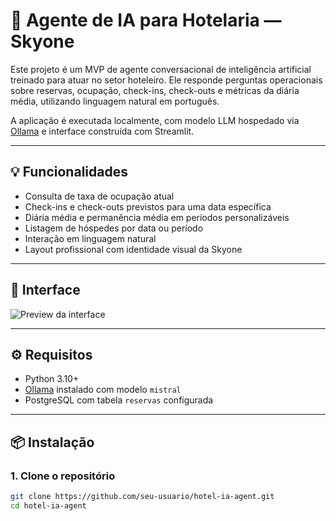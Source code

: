 # 🤖 Agente de IA para Hotelaria — Skyone

Este projeto é um MVP de agente conversacional de inteligência artificial treinado para atuar no setor hoteleiro. Ele responde perguntas operacionais sobre reservas, ocupação, check-ins, check-outs e métricas da diária média, utilizando linguagem natural em português.

A aplicação é executada localmente, com modelo LLM hospedado via [Ollama](https://ollama.com/) e interface construída com Streamlit.

---

## 💡 Funcionalidades

- Consulta de taxa de ocupação atual
- Check-ins e check-outs previstos para uma data específica
- Diária média e permanência média em períodos personalizáveis
- Listagem de hóspedes por data ou período
- Interação em linguagem natural
- Layout profissional com identidade visual da Skyone

---

## 📸 Interface

![Preview da interface](static/preview.png) <!-- opcional, coloque a imagem desejada -->

---

## ⚙️ Requisitos

- Python 3.10+
- [Ollama](https://ollama.com/) instalado com modelo `mistral`
- PostgreSQL com tabela `reservas` configurada

---

## 📦 Instalação

### 1. Clone o repositório

```bash
git clone https://github.com/seu-usuario/hotel-ia-agent.git
cd hotel-ia-agent
```

